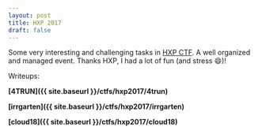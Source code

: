 ```yaml
---
layout: post
title: HXP 2017
draft: false
---
```


Some very interesting and challenging tasks in [HXP CTF](https://ctf.hxp.io/). A well organized and managed event. Thanks HXP, I had a lot of fun (and stress :smile:)!

Writeups:

**[4TRUN]({{ site.baseurl }}/ctfs/hxp2017/4trun)**

**[irrgarten]({{ site.baseurl }}/ctfs/hxp2017/irrgarten)**

**[cloud18]({{ site.baseurl }}/ctfs/hxp2017/cloud18)**
